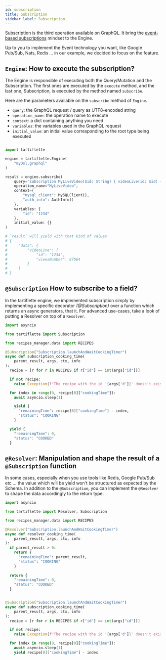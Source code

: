```yaml
---
id: subscription
title: Subscription
sidebar_label: Subscription
---
```


Subscription is the third operation available on GraphQL. It bring the [event-based subscriptions](https://graphql.org/blog/subscriptions-in-graphql-and-relay/#event-based-subscriptions) mindset to the Engine.

Up to you to implement the Event technology you want, like Google Pub/Sub, Nats, Redis ... in our example, we decided to focus on the feature.

## `Engine`: How to execute the subscription?

The Engine is responsible of executing both the Query/Mutation and the Subscription. The first ones are executed by the `execute` method, and the last one, Subscription, is executed by the method named `subscribe`.

Here are the parameters available on the `subscribe` method of `Engine`.
* `query`: the GraphQL request / query as UTF8-encoded string
* `operation_name`: the operation name to execute
* `context`: a dict containing anything you need
* `variables`: the variables used in the GraphQL request
* `initial_value`: an initial value corresponding to the root type being executed

```python

import tartiflette

engine = tartiflette.Engine(
    "myDsl.graphql"
)

result = engine.subscribe(
    query="subscription MyLiveVideo($id: String) { videoLive(id: $id) { id viewsNumber } }",
    operation_name="MyLiveVideo",
    context={
        "mysql_client": MySQLClient(),
        "auth_info": AuthInfo()
    },
    variables: {
        "id": "1234"
    },
    initial_value: {}
)

# `result` will yield with that kind of values
# {
#     "data": {
#         "videoLive": {
#             "id": "1234",
#             "viewsNumber": 87564
#         }
#     }
# }
```

## `@Subscription` How to subscribe to a field?

In the tartiflette engine, we implemented subscription simply by implementing a specific decorator _(@Subscription)_ over a function which returns an async generators, that it. For advanced use-cases, take a look of putting a Resolver on top of a `Resolver`.

```python
import asyncio

from tartiflette import Subscription

from recipes_manager.data import RECIPES

@Subscription("Subscription.launchAndWaitCookingTimer")
async def subscription_cooking_time(
    parent_result, args, ctx, info
):
  recipe = [r for r in RECIPES if r["id"] == int(args["id"])]

  if not recipe:
    raise Exception(f"The recipe with the id '{args['d']}' doesn't exist.")

  for index in range(0, recipe[0]["cookingTime"]):
    await asyncio.sleep(1)

    yield {
      "remainingTime": recipe[0]["cookingTime"] - index,
      "status": "COOKING"
    }

  yield {
    "remainingTime": 0,
    "status": "COOKED"
  }
```

## `@Resolver`: Manipulation and shape the result of a `@Subscription` function

In some cases, especially when you use tools like Redis, Google Pub/Sub etc ... the value which will be yield won't be structured as expected by the Schema. In addition to the `@Subscription`, you can implement the `@Resolver` to shape the data accordingly to the return type.

```python
import asyncio

from tartiflette import Resolver, Subscription

from recipes_manager.data import RECIPES

@Resolver("Subscription.launchAndWaitCookingTimer")
async def resolver_cooking_time(
    parent_result, args, ctx, info
):
  if parent_result > 0:
    return {
      "remainingTime": parent_result,
      "status": "COOKING"
    }
  
  return {
    "remainingTime": 0,
    "status": "COOKED"
  }


@Subscription("Subscription.launchAndWaitCookingTimer")
async def subscription_cooking_time(
    parent_result, args, ctx, info
):
  recipe = [r for r in RECIPES if r["id"] == int(args["id"])]

  if not recipe:
    raise Exception(f"The recipe with the id '{args['d']}' doesn't exist.")

  for index in range(0, recipe[0]["cookingTime"]):
    await asyncio.sleep(1)
    yield recipe[0]["cookingTime"] - index

```